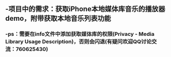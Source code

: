 ## -项目中的需求：获取iPhone本地媒体库音乐的播放器demo，附带获取本地音乐列表功能
### -ps：需要在info文件中添加获取媒体库的权限(Privacy - Media Library Usage Description)，否则会闪退(有疑问欢迎QQ讨论交流：760625430)
